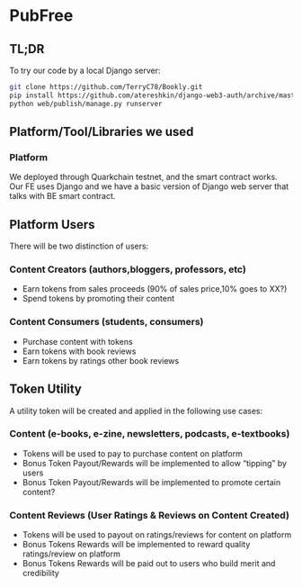 # PubFree

## TL;DR
To try our code by a local Django server:
```bash
git clone https://github.com/TerryC78/Bookly.git
pip install https://github.com/atereshkin/django-web3-auth/archive/master.zip
python web/publish/manage.py runserver
```
## Platform/Tool/Libraries we used
### Platform
We deployed through Quarkchain testnet, and the smart contract works. Our FE uses Django and we have a basic version of Django web server that talks with BE smart contract.

## Platform Users

There will be two distinction of users:

### Content Creators (authors,bloggers, professors, etc)
* Earn tokens from sales proceeds (90% of sales price,10% goes to XX?)
* Spend tokens by promoting their content

### Content Consumers (students, consumers)
* Purchase content with tokens
* Earn tokens with book reviews
* Earn tokens by ratings other book reviews

## Token Utility
A utility token will be created and applied in the following use cases:

### Content (e-books, e-zine, newsletters, podcasts, e-textbooks)
* Tokens will be used to pay to purchase content on platform
* Bonus Token Payout/Rewards will be implemented to allow “tipping” by users
* Bonus Token Payout/Rewards will be implemented to promote certain content?

### Content Reviews (User Ratings & Reviews on Content Created)
* Tokens will be used to payout on ratings/reviews for content on platform
* Bonus Tokens Rewards will be implemented to reward quality ratings/review on platform
* Bonus Tokens Rewards will be paid out to users who build merit and credibility
